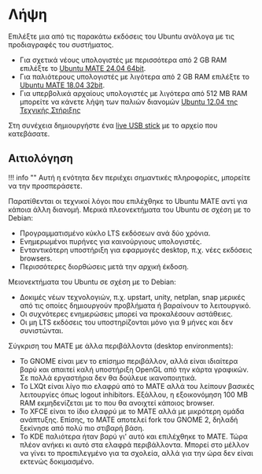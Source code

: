 # Λήψη

Επιλέξτε μια από τις παρακάτω εκδόσεις του Ubuntu ανάλογα με τις προδιαγραφές
του συστήματος.

- Για σχετικά νέους υπολογιστές με περισσότερα από 2 GB RAM επιλέξτε το [Ubuntu
  MATE 24.04
  64bit](https://releases.ubuntu-mate.org/archived/24.04/ubuntu-mate-24.04.3-desktop-amd64.iso).
- Για παλιότερους υπολογιστές με λιγότερα από 2 GB RAM επιλέξτε το [Ubuntu MATE
  18.04
  32bit](https://cdimage.ubuntu.com/ubuntu-mate/releases/18.04/release/ubuntu-mate-18.04.5-desktop-i386.iso).
- Για υπερβολικά αρχαίους υπολογιστές με λιγότερα από 512 MB RAM μπορείτε να
  κάνετε λήψη των παλιών διανομών [Ubuntu 12.04 της Τεχνικής
  Στήριξης](https://ts.sch.gr/repo/livecd/12.04)

Στη συνέχεια δημιουργήστε ένα [live USB stick](liveusb.md) με το αρχείο που
κατεβάσατε.

## Αιτιολόγηση

!!! info ""
    Αυτή η ενότητα δεν περιέχει σημαντικές πληροφορίες, μπορείτε να την
    προσπεράσετε.

Παρατίθενται οι τεχνικοί λόγοι που επιλέχθηκε το Ubuntu MATE αντί για κάποια
άλλη διανομή. Μερικά πλεονεκτήματα του Ubuntu σε σχέση με το Debian:

- Προγραμματισμένο κύκλο LTS εκδόσεων ανά δύο χρόνια.
- Ενημερωμένοι πυρήνες για καινούργιους υπολογιστές.
- Ενταντικότερη υποστήριξη για εφαρμογές desktop, π.χ. νέες εκδόσεις browsers.
- Περισσότερες διορθώσεις μετά την αρχική έκδοση.

Μειονεκτήματα του Ubuntu σε σχέση με το Debian:

- Δοκιμές νέων τεχνολογιών, π.χ. upstart, unity, netplan, snap μερικές από τις
  οποίες δημιουργούν προβλήματα ή βαραίνουν το λειτουργικό.
- Οι συχνότερες ενημερώσεις μπορεί να προκαλέσουν αστάθειες.
- Οι μη LTS εκδόσεις του υποστηρίζονται μόνο για 9 μήνες και δεν συνιστώνται.

Σύγκριση του MATE με άλλα περιβάλλοντα (desktop environments):

- Το GNOME είναι μεν το επίσημο περιβάλλον, αλλά είναι ιδιαίτερα βαρύ και
  απαιτεί καλή υποστήριξη OpenGL από την κάρτα γραφικών. Σε πολλά εργαστήρια
  δεν θα δούλευε ικανοποιητικά.
- Το LXQt είναι λίγο πιο ελαφρύ από το MATE αλλά του λείπουν βασικές
  λειτουργίες όπως logout inhibitors. Εξάλλου, η εξοικονόμηση 100 MB RAM
  εκμηδενίζεται με το που θα ανοιχτεί κάποιος browser.
- Το XFCE είναι το ίδιο ελαφρύ με το MATE αλλά με μικρότερη ομάδα ανάπτυξης.
  Επίσης, το MATE αποτελεί fork του GNOME 2, δηλαδή ξεκίνησε από πολύ πιο
  στιβαρή βάση.
- Το KDE παλιότερα ήταν βαρύ γι' αυτό και επιλέχθηκε το MATE. Τώρα πλέον ανήκει
  κι αυτό στα ελαφρά περιβάλλοντα. Μπορεί στο μέλλον να γίνει το προεπιλεγμένο
  για τα σχολεία, αλλά για την ώρα δεν είναι εκτενώς δοκιμασμένο.
